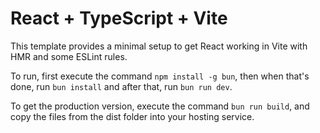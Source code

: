 # React + TypeScript + Vite

This template provides a minimal setup to get React working in Vite with HMR and some ESLint rules.

To run, first execute the command `npm install -g bun`, then when that's done, run `bun install` and after that, run `bun run dev`.

To get the production version, execute the command `bun run build`, and copy the files from the dist folder into your hosting service.
